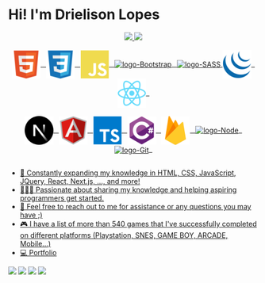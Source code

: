 <h1>Hi! I'm Drielison Lopes</h1>

<div align="center">
  <a href="https://github.com/DrielisonLopes">
  <img height="180em" src="https://github-readme-stats.vercel.app/api?username=DrielisonLopes&show_icons=true&theme=algolia&count_private=true"/>
  <img height="180em" src="https://github-readme-stats.vercel.app/api/top-langs/?username=DrielisonLopes&layout=compact&langs_count=7&theme=algolia"/>
</div>
  
<div align="center" style="display: inline_block"><br>
  <img align="center" alt="logo-HTML" height="58" width="58" src="https://raw.githubusercontent.com/devicons/devicon/master/icons/html5/html5-original.svg">&ensp;
  <img align="center" alt="logo-CSS" height="58" width="58" src="https://raw.githubusercontent.com/devicons/devicon/master/icons/css3/css3-original.svg">&ensp;
  <img align="center" alt="logo-Js" height="58" width="58" src="https://raw.githubusercontent.com/devicons/devicon/master/icons/javascript/javascript-plain.svg">&ensp;
  <img align="center" alt="logo-Bootstrap" height="58" width="58" rel="stylesheet" src="https://cdn.jsdelivr.net/gh/devicons/devicon@latest/icons/bootstrap/bootstrap-original.svg">&ensp;
  <img align="center" alt="logo-SASS" height="58" width="58" rel="stylesheet" src="https://cdn.jsdelivr.net/gh/devicons/devicon/icons/sass/sass-original.svg">
  <img align="center" alt="logo-JQuery" height="58" width="58" src="https://raw.githubusercontent.com/devicons/devicon/master/icons/jquery/jquery-original.svg">&ensp;
  <img align="center" alt="logo-React" height="58" width="58" src="https://raw.githubusercontent.com/devicons/devicon/master/icons/react/react-original.svg">&ensp;
</div>
<div align="center" style="display: inline_block"><br>
  <img align="center" alt="logo-Next" height="58" width="58" src="https://raw.githubusercontent.com/devicons/devicon/master/icons/nextjs/nextjs-original.svg">&ensp;
  <img align="center" alt="logo-Angular" height="58" width="58" src="https://raw.githubusercontent.com/devicons/devicon/master/icons/angularjs/angularjs-original.svg">&ensp;
  <img align="center" alt="logo-TypeScript" height="58" width="58" src="https://raw.githubusercontent.com/devicons/devicon/master/icons/typescript/typescript-original.svg">&ensp;
  <img align="center" alt="logo-Csharp" height="58" width="58" src="https://raw.githubusercontent.com/devicons/devicon/master/icons/csharp/csharp-original.svg">&ensp;
  <img align="center" alt="logo-Firebase" height="58" width="58" src="https://raw.githubusercontent.com/devicons/devicon/master/icons/firebase/firebase-original.svg">&ensp;
  <img align="center" alt="logo-Node" height="58" width="58" src="https://cdn.jsdelivr.net/gh/devicons/devicon/icons/nodejs/nodejs-original.svg">&ensp;
  <img align="center" alt="logo-Git" height="58" width="58" src="https://cdn.jsdelivr.net/gh/devicons/devicon/icons/git/git-original.svg">&ensp;
</div>
  
  ##
  <img align="left" alt="" height="200" style="border-radius:50px;" src="https://share-cdn.picrew.me/shareImg/org/202201/684058_PSo4IfPE.png">
  
- 🌱 Constantly expanding my knowledge in HTML, CSS, JavaScript, JQuery, React, Next.js, ..., and more!
- 👨🏻‍💻 Passionate about sharing my knowledge and helping aspiring programmers get started.
- 💬 Feel free to reach out to me for assistance or any questions you may have ;)
- 🎮 I have a list of more than 540 games that I've successfully completed on different platforms (Playstation, SNES, GAME BOY, ARCADE, Mobile...)
- 💻 <a href="https://drielison-lopes.vercel.app/">Portfolio
 
<div> 
  <a href ="mailto:drielisonl@gmail.com"><img src="https://img.shields.io/badge/Gmail-D14836?style=for-the-badge&logo=gmail&logoColor=white" target="_blank"></a>
  <a href="https://www.linkedin.com/in/drielison-lopes/" target="_blank"><img src="https://img.shields.io/badge/-LinkedIn-%230077B5?style=for-the-badge&logo=linkedin&logoColor=white" target="_blank"></a> 
  <a href = "https://web.whatsapp.com/send?phone=5571999685371" target="_blank"><img src="https://img.shields.io/badge/WhatsApp-25D366?style=for-the-badge&logo=whatsapp&logoColor=white" target="_blank"></a>
  <a href = "https://codepen.io/drielisonlopes"><img src="https://img.shields.io/badge/Codepen-000000?style=for-the-badge&logo=codepen&logoColor=white" target="_blank"></a>
</div>
